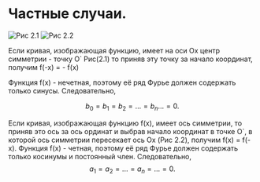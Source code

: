 # Частные случаи.

![Рис 2.1](/Картинки/Рис%202.1.png)
![Рис 2.2](/Картинки/Рис%202.2.png)


Если кривая, изображающая функцию, имеет на оси Ox центр симметрии - точку O` Рис(2.1) то приняв эту точку за начало координат, получим f(-x) = - f(x)

Функция f(x) - нечетная, поэтому её ряд Фурье должен содержать только синусы. Следовательно,

$$
    b_0 = b_1 = b_2 = ... = b_n ... =0.
$$

Если кривая, изображающая функцию f(x), имеет ось симметрии, то приняв это ось за ось ординат и выбрав начало координат в точке O`, в которой ось симметрии пересекает ось Ox (Рис 2.2), получим f(x) = f(-x). Функция f(x) - четная, поэтому её ряд Фурье должен содержать только косинумы и постоянный член. Следовательно,
$$
    a_1 = a_2 = ... = a_n = ... = 0.
$$